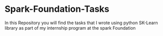 # Spark-Foundation-Tasks
In this Repository you will find the tasks that I wrote using python SK-Learn library as part of my internship program at the spark Foundation 
